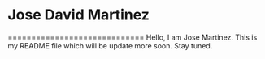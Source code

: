 # Jose David Martinez
=============================
Hello, I am Jose Martinez. This is my README file which will be update more soon. Stay tuned.
